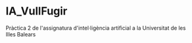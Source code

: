 # IA_VullFugir
Pràctica 2 de l'assignatura d'intel·ligència artificial a la Universitat de les Illes Balears
